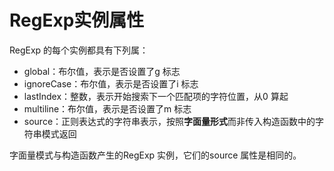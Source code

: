 # RegExp实例属性

RegExp 的每个实例都具有下列属：

* global：布尔值，表示是否设置了g 标志
* ignoreCase：布尔值，表示是否设置了i 标志
* lastIndex：整数，表示开始搜索下一个匹配项的字符位置，从0 算起
* multiline：布尔值，表示是否设置了m 标志
* source：正则表达式的字符串表示，按照**字面量形式**而非传入构造函数中的字符串模式返回

字面量模式与构造函数产生的RegExp 实例，它们的source 属性是相同的。